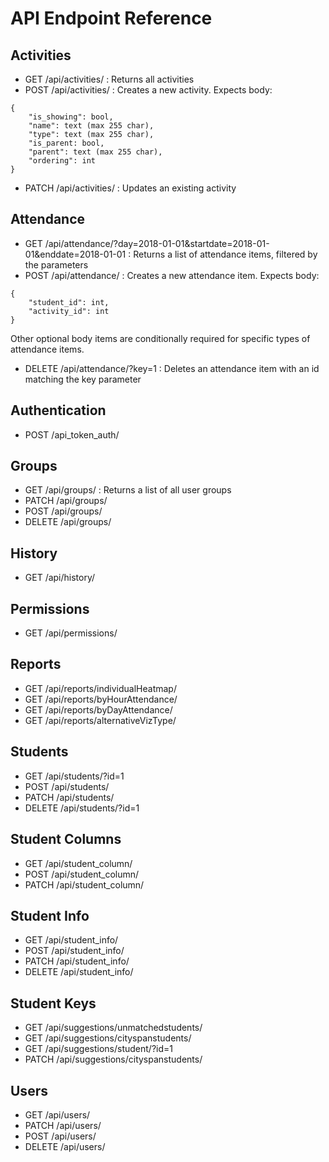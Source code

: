 # API Endpoint Reference

## Activities

* GET /api/activities/ : Returns all activities
* POST /api/activities/ : Creates a new activity. Expects body:

```{json}
{
    "is_showing": bool,
    "name": text (max 255 char),
    "type": text (max 255 char),
    "is_parent: bool,
    "parent": text (max 255 char),
    "ordering": int
}
```

* PATCH /api/activities/ : Updates an existing activity

## Attendance

* GET /api/attendance/?day=2018-01-01&startdate=2018-01-01&enddate=2018-01-01 : Returns a list of attendance items, filtered by the parameters
* POST /api/attendance/ : Creates a new attendance item. Expects body:

```{json}
{
    "student_id": int,
    "activity_id": int
}
```

Other optional body items are conditionally required for specific types of attendance items.

* DELETE /api/attendance/?key=1 : Deletes an attendance item with an id matching the key parameter

## Authentication

* POST /api_token_auth/

## Groups

* GET /api/groups/ : Returns a list of all user groups
* PATCH /api/groups/
* POST /api/groups/
* DELETE /api/groups/

## History

* GET /api/history/

## Permissions

* GET /api/permissions/

## Reports

* GET /api/reports/individualHeatmap/
* GET /api/reports/byHourAttendance/
* GET /api/reports/byDayAttendance/
* GET /api/reports/alternativeVizType/

## Students

* GET /api/students/?id=1
* POST /api/students/
* PATCH /api/students/
* DELETE /api/students/?id=1

## Student Columns

* GET /api/student_column/
* POST /api/student_column/
* PATCH /api/student_column/

## Student Info

* GET /api/student_info/
* POST /api/student_info/
* PATCH /api/student_info/
* DELETE /api/student_info/

## Student Keys

* GET /api/suggestions/unmatchedstudents/
* GET /api/suggestions/cityspanstudents/
* GET /api/suggestions/student/?id=1
* PATCH /api/suggestions/cityspanstudents/

## Users

* GET /api/users/
* PATCH /api/users/
* POST /api/users/
* DELETE /api/users/